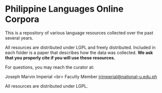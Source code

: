 # Philippine Languages Online Corpora
This is a repository of various language resources collected over the past several years.

All resources are distributed under LGPL and freely distributed.  Included in each folder is a paper that describes how the data was collected.  **We ask that you properly cite if you will use these resources.**

For questions, you may reach the curator at:

Joseph Marvin Imperial <br\>
Faculty Member
jrimperial@national-u.edu.ph

All resources are distributed under LGPL.
